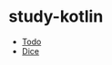 # study-kotlin

- [Todo](https://github.com/ICe1BotMaker/study-kotlin/tree/master/src/main/kotlin/Todo.kt)
- [Dice](https://github.com/ICe1BotMaker/study-kotlin/tree/master/src/main/kotlin/Dice.kt)